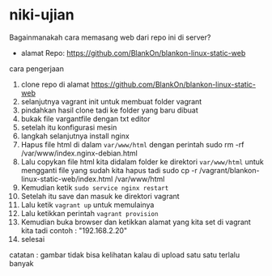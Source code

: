 # niki-ujian
Bagainmanakah cara memasang web dari repo ini di server?
- alamat Repo: https://github.com/BlankOn/blankon-linux-static-web

cara pengerjaan 
1. clone repo di alamat https://github.com/BlankOn/blankon-linux-static-web
2. selanjutnya vagrant init untuk membuat folder vagrant
3. pindahkan hasil clone tadi ke folder yang baru dibuat
4. bukak file vargantfile dengan txt editor
5. setelah itu konfigurasi mesin
6. langkah selanjutnya install nginx
7. Hapus file html di dalam `var/www/html` dengan perintah 
   sudo rm -rf /var/www/index.nginx-debian.html
8. Lalu copykan file html kita didalam folder ke direktori `var/www/html`
   untuk mengganti file yang sudah kita hapus tadi
    sudo cp -r /vagrant/blankon-linux-static-web/index.html /var/www/html
9. Kemudian ketik `sudo service nginx restart` 
10. Setelah itu save dan masuk ke direktori vagrant
11. Lalu ketik `vagrant up` untuk memulainya
12. Lalu ketikkan perintah `vagrant provision`
13. Kemudian buka browser dan ketikkan alamat yang kita set di vagrant kita tadi
     contoh : "192.168.2.20"
14. selesai


catatan :
gambar tidak bisa kelihatan kalau di upload satu satu terlalu banyak
